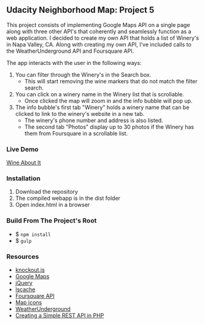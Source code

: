 ## Udacity Neighborhood Map: Project 5

This project consists of implementing Google Maps API on a single page along with three other API's that coherently and seamlessly function as a web application.
I decided to create my own API that holds a list of Winery's in Napa Valley, CA.
Along with creating my own API, I've included calls to the WeatherUnderground API and Foursquare API.

The app interacts with the user in the following ways:

1. You can filter through the Winery's in the Search box.
    - This will start removing the wine markers that do not match the filter search.
2. You can click on a winery name in the Winery list that is scrollable.
    - Once clicked the map will zoom in and the info bubble will pop up.
3. The info bubble's first tab "Winery" holds a winery name that can be clicked to link to the winery's website in a new tab.
    - The winery's phone number and address is also listed.
    - The second tab "Photos" display up to 30 photos if the Winery has them from Foursquare in a scrollable list.


### Live Demo

[Wine About It](http://verdantshades.com/neighborhoodmap/)

### Installation
1. Download the repository
2. The compiled webapp is in the dist folder
3. Open index.html in a browser

### Build From The Project's Root

- $ `npm install`
- $ `gulp`

### Resources

- [knockout.js](http://knockjs.com)
- [Google Maps](https://developers.google.com/maps/?hl=en)
- [jQuery](https://jquery.com/)
- [lscache](https://github.com/pamelafox/lscache)
- [Foursquare API](https://developer.foursquare.com/)
- [Map icons](https://mapicons.mapsmarker.com/)
- [WeatherUnderground](http://www.wunderground.com/weather/api/d/docs?d=index)
- [Creating a Simple REST API in PHP](https://www.leaseweb.com/labs/2015/10/creating-a-simple-rest-api-in-php/)
